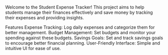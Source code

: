 Welcome to the Student Expense Tracker! This project aims to help students manage their finances effectively and save money by tracking their expenses and providing insights.

Features
Expense Tracking: Log daily expenses and categorize them for better management.
Budget Management: Set budgets and monitor your spending against these budgets.
Savings Goals: Set and track savings goals to encourage better financial planning.
User-Friendly Interface: Simple and intuitive UI for ease of use.
